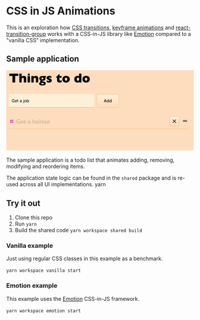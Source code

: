 # CSS in JS Animations

This is an exploration how [CSS transitions](https://developer.mozilla.org/en-US/docs/Web/CSS/CSS_Transitions/Using_CSS_transitions), [keyframe animations](https://developer.mozilla.org/en-US/docs/Web/CSS/@keyframes) and [react-transition-group](reactcommunity.org/react-transition-group/) works with a CSS-in-JS library like [Emotion](https://emotion.sh/) compared to a "vanilla CSS" implementation.

## Sample application

![things to do](things.gif)

The sample application is a todo list that animates adding, removing, modifying
and reordering items.

The application state logic can be found in the `shared` package and is re-used
across all UI implementations.
yarn
## Try it out

1. Clone this repo
2. Run `yarn`
3. Build the shared code `yarn workspace shared build`

### Vanilla example

Just using regular CSS classes in this example as a benchmark.

`yarn workspace vanilla start`

### Emotion example

This example uses the [Emotion](https://emotion.sh/) CSS-in-JS framework.

`yarn workspace emotion start`